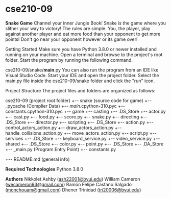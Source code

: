 # cse210-09
**Snake Game**
Channel your inner Jungle Book! Snake is the game where you slither your way to victory! The rules are simple. You, the player, play against another player and eat more food than your opponent to get more points! Don't go near your opponent however or its game over!

Getting Started
Make sure you have Python 3.8.0 or newer installed and running on your machine. Open a terminal and browse to the project's root folder. Start the program by running the following command.

cse210-09/snake/__main__.py
You can also run the program from an IDE like Visual Studio Code. Start your IDE and open the project folder. Select the main.py file inside the cse210-09/snake folder and click the "run" icon.

Project Structure
The project files and folders are organized as follows:

cse210-09                   (project root folder)
+-- snake                  (source code for game)
  +-- _pycache                  (Complier Data)
    +-- _main_.cpython-310.pyc
    +-- constants.cpython-310.pyc
  +-- game
    +-- casting
      +-- .DS_Store
      +-- actor.py
      +-- cast.py
      +-- food.py
      +-- score.py
      +-- snake.py
    +-- directing
      +-- .DS_Store
      +-- director.py 
    +-- scripting
      +-- .DS_Store
      +-- action.py
      +-- control_actors_action.py
      +-- draw_actors_action.py
      +-- handle_collisions_action.py
      +-- move_actors_action.py
      +-- script.py
    +-- services
      +-- .DS_Store
      +-- keyboard_service.py
      +-- video_service.py
    +-- shared
      +-- .DS_Store
      +-- color.py
      +-- point.py
    +-- .DS_Store
  +-- .DA_Store
  +-- _main.py              (Program Entry Point)
  +-- constants.py

+-- README.md               (general info)

**Required Technologies**
Python 3.8.0

**Authors**
Nikkolet Ashby (ash22001@byui.edu)
William Cameron (wecameron93@gmail.com)
Ramón Felipe Castano Salgado (monchouam@gmail.com)
Dhener Trinidad (tri20006@byui.edu)
